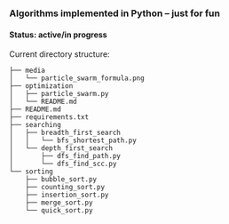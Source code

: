 ### Algorithms implemented in Python &ndash; just for fun

#### Status: active/in progress

Current directory structure:
```
├── media
│   └── particle_swarm_formula.png
├── optimization
│   ├── particle_swarm.py
│   └── README.md
├── README.md
├── requirements.txt
├── searching
│   ├── breadth_first_search
│   │   └── bfs_shortest_path.py
│   └── depth_first_search
│       ├── dfs_find_path.py
│       └── dfs_find_scc.py
└── sorting
    ├── bubble_sort.py
    ├── counting_sort.py
    ├── insertion_sort.py
    ├── merge_sort.py
    └── quick_sort.py
```
